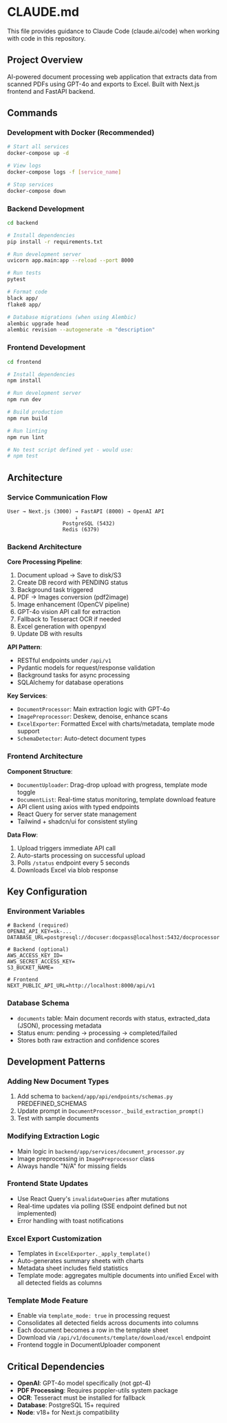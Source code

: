 # CLAUDE.md

This file provides guidance to Claude Code (claude.ai/code) when working with code in this repository.

## Project Overview

AI-powered document processing web application that extracts data from scanned PDFs using GPT-4o and exports to Excel. Built with Next.js frontend and FastAPI backend.

## Commands

### Development with Docker (Recommended)
```bash
# Start all services
docker-compose up -d

# View logs
docker-compose logs -f [service_name]

# Stop services
docker-compose down
```

### Backend Development
```bash
cd backend

# Install dependencies
pip install -r requirements.txt

# Run development server
uvicorn app.main:app --reload --port 8000

# Run tests
pytest

# Format code
black app/
flake8 app/

# Database migrations (when using Alembic)
alembic upgrade head
alembic revision --autogenerate -m "description"
```

### Frontend Development
```bash
cd frontend

# Install dependencies
npm install

# Run development server
npm run dev

# Build production
npm run build

# Run linting
npm run lint

# No test script defined yet - would use:
# npm test
```

## Architecture

### Service Communication Flow
```
User → Next.js (3000) → FastAPI (8000) → OpenAI API
                      ↓
                  PostgreSQL (5432)
                  Redis (6379)
```

### Backend Architecture

**Core Processing Pipeline**:
1. Document upload → Save to disk/S3
2. Create DB record with PENDING status
3. Background task triggered
4. PDF → Images conversion (pdf2image)
5. Image enhancement (OpenCV pipeline)
6. GPT-4o vision API call for extraction
7. Fallback to Tesseract OCR if needed
8. Excel generation with openpyxl
9. Update DB with results

**API Pattern**:
- RESTful endpoints under `/api/v1`
- Pydantic models for request/response validation
- Background tasks for async processing
- SQLAlchemy for database operations

**Key Services**:
- `DocumentProcessor`: Main extraction logic with GPT-4o
- `ImagePreprocessor`: Deskew, denoise, enhance scans
- `ExcelExporter`: Formatted Excel with charts/metadata, template mode support
- `SchemaDetector`: Auto-detect document types

### Frontend Architecture

**Component Structure**:
- `DocumentUploader`: Drag-drop upload with progress, template mode toggle
- `DocumentList`: Real-time status monitoring, template download feature
- API client using axios with typed endpoints
- React Query for server state management
- Tailwind + shadcn/ui for consistent styling

**Data Flow**:
1. Upload triggers immediate API call
2. Auto-starts processing on successful upload
3. Polls `/status` endpoint every 5 seconds
4. Downloads Excel via blob response

## Key Configuration

### Environment Variables
```env
# Backend (required)
OPENAI_API_KEY=sk-...
DATABASE_URL=postgresql://docuser:docpass@localhost:5432/docprocessor

# Backend (optional)
AWS_ACCESS_KEY_ID=
AWS_SECRET_ACCESS_KEY=
S3_BUCKET_NAME=

# Frontend
NEXT_PUBLIC_API_URL=http://localhost:8000/api/v1
```

### Database Schema
- `documents` table: Main document records with status, extracted_data (JSON), processing metadata
- Status enum: pending → processing → completed/failed
- Stores both raw extraction and confidence scores

## Development Patterns

### Adding New Document Types
1. Add schema to `backend/app/api/endpoints/schemas.py` PREDEFINED_SCHEMAS
2. Update prompt in `DocumentProcessor._build_extraction_prompt()`
3. Test with sample documents

### Modifying Extraction Logic
- Main logic in `backend/app/services/document_processor.py`
- Image preprocessing in `ImagePreprocessor` class
- Always handle "N/A" for missing fields

### Frontend State Updates
- Use React Query's `invalidateQueries` after mutations
- Real-time updates via polling (SSE endpoint defined but not implemented)
- Error handling with toast notifications

### Excel Export Customization
- Templates in `ExcelExporter._apply_template()`
- Auto-generates summary sheets with charts
- Metadata sheet includes field statistics
- Template mode: aggregates multiple documents into unified Excel with all detected fields as columns

### Template Mode Feature
- Enable via `template_mode: true` in processing request
- Consolidates all detected fields across documents into columns
- Each document becomes a row in the template sheet
- Download via `/api/v1/documents/template/download/excel` endpoint
- Frontend toggle in DocumentUploader component

## Critical Dependencies

- **OpenAI**: GPT-4o model specifically (not gpt-4)
- **PDF Processing**: Requires poppler-utils system package
- **OCR**: Tesseract must be installed for fallback
- **Database**: PostgreSQL 15+ required
- **Node**: v18+ for Next.js compatibility